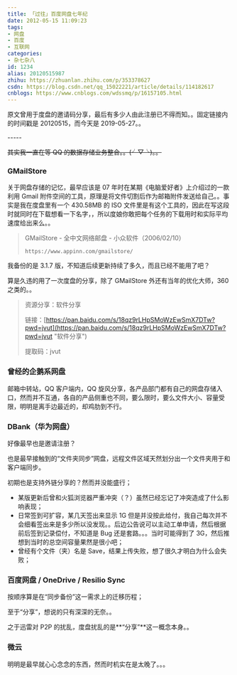 ```yaml
---
title: 「过往」百度网盘七年纪
date: 2012-05-15 11:09:23
tags:
- 网盘
- 百度
- 互联网
categories:
- 杂七杂八
id: 1234
alias: 20120515987
zhihu: https://zhuanlan.zhihu.com/p/353378627
csdn: https://blog.csdn.net/qq_15022221/article/details/114182617
cnblogs: https://www.cnblogs.com/wdssmq/p/16157105.html
---
```


原文曾用于度盘的邀请码分享，最后有多少人由此注册已不得而知。。固定链接内的时间戳是 20120515，而今天是 2019-05-27。。

<!--more-->

\-----

~~其实我一直在等 QQ 的数据存储业务整合。。(╯▽╰)。。~~

### GMailStore

关于网盘存储的记忆，最早应该是 07 年时在某期《电脑爱好者》上介绍过的一款利用 Gmail 附件空间的工具，原理是将文件切割后作为邮箱附件发送给自己。。事实是我在度盘里有一个 430.58MB 的 ISO 文件里是有这个工具的，因此在写这段时就同时在下载想看一下名字，，所以度娘你敢把每个任务的下载用时和实际平均速度给出来么。。

> GMailStore - 全中文网络邮盘 - 小众软件（2006/02/10）
>
> `https://www.appinn.com/gmailstore/`

我备份的是 3.1.7 版，不知道后续更新持续了多久，而且已经不能用了吧？

算是久违的用了一次度盘的分享，除了 GMailStore 外还有当年的优化大师，360 之类的。。

> 资源分享：软件分享
>
> 链接：[https://pan.baidu.com/s/18qz9rLHpSMoWzEwSmX7DTw?pwd=jvut](https://pan.baidu.com/s/18qz9rLHpSMoWzEwSmX7DTw?pwd=jvut "软件分享")
>
> 提取码：jvut

### 曾经的企鹅系网盘

邮箱中转站，QQ 客户端内，QQ 旋风分享，各产品部门都有自己的网盘存储入口，然而并不互通，各自的产品侧重也不同，要么限时，要么文件大小、容量受限，明明是离手边最近的，却鸡肋到不行。

### DBank（华为网盘）

好像最早也是邀请注册？

也是最早接触到的“文件夹同步”网盘，远程文件区域天然划分出一个文件夹用于和客户端同步。

初期也是支持外链分享的？然而并没能盛行；

- 某版更新后曾和火狐浏览器严重冲突（？）虽然已经忘记了冲突造成了什么影响表现；
- 日常签到可扩容，某几天签出来显示 1G 但是并没按此给付，我自己每次并不会细看签出来是多少所以没发现。。后边公告说可以主动工单申请，然后根据前后签到记录偿付，不知道是 Bug 还是套路。。。当时可能得到了 3G，然后推想到当时的总空间容量果然是很小吧；
- 曾经有个文件（夹）名是 Save，结果上传失败，想了很久才明白为什么会失败；

### 百度网盘 / OneDrive / Resilio Sync

按顺序算是在“同步备份”这一需求上的迁移历程；

至于“分享”，想说的只有深深的无奈。。

之于迅雷对 P2P 的扰乱，度盘扰乱的是**“分享”**这一概念本身。。

### 微云

明明是最早就心心念念的东西，然而时机实在是太晚了。。。

<!--1234-->
